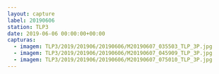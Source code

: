 ```yaml
---
layout: capture
label: 20190606
station: TLP3
date: 2019-06-06 00:00:00+00:00
capturas:
  - imagem: TLP3/2019/201906/20190606/M20190607_035503_TLP_3P.jpg
  - imagem: TLP3/2019/201906/20190606/M20190607_045909_TLP_3P.jpg
  - imagem: TLP3/2019/201906/20190606/M20190607_075010_TLP_3P.jpg
---
```

